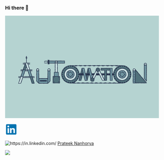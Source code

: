 ### Hi there 👋

![automation](automation.gif)

<p><a href="https://www.linkedin.com/in/prateek-nanhorya-a14919216/">
<img src="linkedin.png" alt="linkedin" width="40"/>
</a></p>

![](https://img.shields.io/badge/LinkedIn-0077B5?style=for-the-badge&logo=linkedin&logoColor=white "https://in.linkedin.com/")    [Prateek Nanhorya](https://www.linkedin.com/in/prateek-nanhorya-a14919216/)



![](https://img.shields.io/badge/GitHub-100000?style=for-the-badge&logo=github&logoColor=white)



<!--
**xD-prateek/xD-prateek** is a ✨ _special_ ✨ repository because its `README.md` (this file) appears on your GitHub profile.

Here are some ideas to get you started:

- 🔭 I’m currently working on ...
- 🌱 I’m currently learning ...
- 👯 I’m looking to collaborate on ...
- 🤔 I’m looking for help with ...
- 💬 Ask me about ...
- 📫 How to reach me: ...
- 😄 Pronouns: ...
- ⚡ Fun fact: ...
-->
